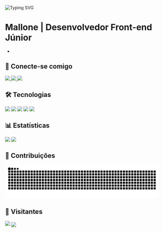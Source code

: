 <img src="https://readme-typing-svg.demolab.com?font=Montserrat&weight=700&size=25&duration=5001&pause=2000&color=02E492&width=435&lines=Seja+bem-vindo(a)+ao+meu+perfil!" alt="Typing SVG">

# Mallone | Desenvolvedor Front-end Júnior  
-
## 🚀 Conecte-se comigo  

<p align="left">
  <a href="https://instagram.com/seuusuario" target="_blank">
    <img src="https://img.shields.io/badge/Instagram-02E492?style=for-the-badge&logo=instagram&logoColor=fff"/>
  </a>
  <a href="https://linkedin.com/in/seuusuario" target="_blank">
    <img src="https://img.shields.io/badge/LinkedIn-02E492?style=for-the-badge&logo=linkedin&logoColor=fff"/>
  </a>
  <a href="mailto:seuemail@gmail.com">
    <img src="https://img.shields.io/badge/Email-02E492?style=for-the-badge&logo=gmail&logoColor=fff"/>
  </a>
</p>

## 🛠️ Tecnologias  

<p align="left">
  <img src="https://cdn.jsdelivr.net/gh/devicons/devicon/icons/html5/html5-plain.svg" height="40" />
  <img src="https://cdn.jsdelivr.net/gh/devicons/devicon/icons/css3/css3-plain.svg" height="40" />
  <img src="https://cdn.jsdelivr.net/gh/devicons/devicon/icons/javascript/javascript-plain.svg" height="40" />
  <img src="https://cdn.jsdelivr.net/gh/devicons/devicon/icons/git/git-original.svg" height="40" />
  <img src="https://cdn.jsdelivr.net/gh/devicons/devicon/icons/github/github-original.svg" height="40" />
</p>

## 📊 Estatísticas  

<p align="left">
  <img src="https://github-readme-stats.vercel.app/api?username=devmallone&show_icons=true&theme=dark&title_color=02E492&icon_color=02E492&text_color=fff&bg_color=000000" height="180"/>
  <img src="https://github-readme-stats.vercel.app/api/top-langs/?username=devmallone&layout=compact&title_color=02E492&text_color=fff&bg_color=000000" height="180"/>
</p>

## 🐍 Contribuições  
<picture align="left">
  <source media="(prefers-color-scheme: dark)" srcset="https://raw.githubusercontent.com/devmallone/devmallone/output/github-contribution-grid-snake-dark.svg">
  <source media="(prefers-color-scheme: light)" srcset="https://raw.githubusercontent.com/devmallone/devmallone/output/github-contribution-grid-snake.svg">
  <img alt="snake gif" src="https://raw.githubusercontent.com/devmallone/devmallone/output/github-contribution-grid-snake.svg">
</picture>

## 🎉 Visitantes  
<img src="https://visitor-badge.laobi.icu/badge?page_id=devmallone.devmallone&left_color=02E492&right_color=000000&left_text=visitantes" />

<img align="center" height="250" src="https://64.media.tumblr.com/85e28b2c1364a2084bd7a6727add810a/bf7dea713bb52297-ac/s1280x1920/0f03a27d7d10f150b8abba46376358eb72e1bd89.gif" />
